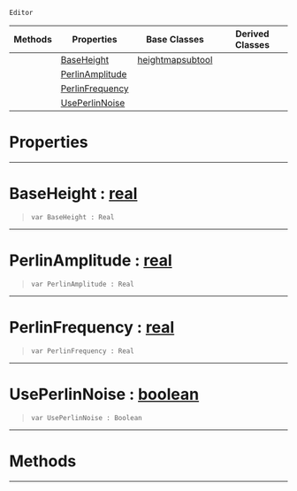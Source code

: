  `Editor`

|Methods|Properties|Base Classes|Derived Classes|
|---|---|---|---|
| |[ BaseHeight](https://github.com/ZilchEngine/ZilchDocs/blob/master/code_reference/class_reference/createdestroytool.md#baseheight-zilch-engine-d)|[heightmapsubtool](https://github.com/ZilchEngine/ZilchDocs/blob/master/code_reference/class_reference/heightmapsubtool.md)| |
| |[ PerlinAmplitude](https://github.com/ZilchEngine/ZilchDocs/blob/master/code_reference/class_reference/createdestroytool.md#perlinamplitude-zilch-eng)| | |
| |[ PerlinFrequency](https://github.com/ZilchEngine/ZilchDocs/blob/master/code_reference/class_reference/createdestroytool.md#perlinfrequency-zilch-eng)| | |
| |[ UsePerlinNoise](https://github.com/ZilchEngine/ZilchDocs/blob/master/code_reference/class_reference/createdestroytool.md#useperlinnoise-zilch-engi)| | |


 #  Properties


---  
 #  BaseHeight : [real](https://github.com/ZilchEngine/ZilchDocs/blob/master/code_reference/nada_base_types/real.md)

> 
> ``` lang=cpp, name=Nada
> var BaseHeight : Real


---  
 #  PerlinAmplitude : [real](https://github.com/ZilchEngine/ZilchDocs/blob/master/code_reference/nada_base_types/real.md)

> 
> ``` lang=cpp, name=Nada
> var PerlinAmplitude : Real


---  
 #  PerlinFrequency : [real](https://github.com/ZilchEngine/ZilchDocs/blob/master/code_reference/nada_base_types/real.md)

> 
> ``` lang=cpp, name=Nada
> var PerlinFrequency : Real


---  
 #  UsePerlinNoise : [boolean](https://github.com/ZilchEngine/ZilchDocs/blob/master/code_reference/nada_base_types/boolean.md)

> 
> ``` lang=cpp, name=Nada
> var UsePerlinNoise : Boolean


---  
 #  Methods


---  
 

 